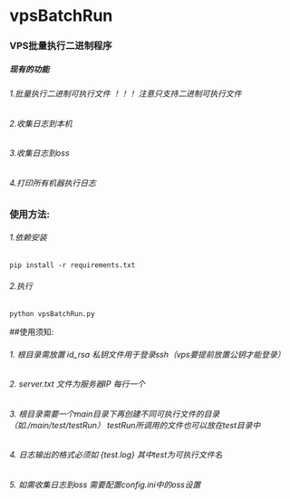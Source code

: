 # vpsBatchRun
### VPS批量执行二进制程序
##### 现有的功能
###### 1.批量执行二进制可执行文件 ！！！ 注意只支持二进制可执行文件
###### 2.收集日志到本机
###### 3.收集日志到oss
###### 4.打印所有机器执行日志

### 使用方法:
###### 1.依赖安装
`pip install -r requirements.txt`
###### 2.执行
`python vpsBatchRun.py`

##使用须知:
###### 1. 根目录需放置 id_rsa 私钥文件用于登录ssh（vps要提前放置公钥才能登录）
###### 2. server.txt 文件为服务器IP 每行一个
###### 3. 根目录需要一个main目录下再创建不同可执行文件的目录（如./main/test/testRun） testRun所调用的文件也可以放在test目录中
###### 4. 日志输出的格式必须如 {test.log} 其中test为可执行文件名
###### 5. 如需收集日志到oss 需要配置config.ini中的oss设置
